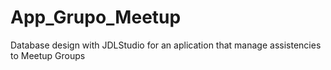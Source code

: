 # App_Grupo_Meetup
Database design with JDLStudio for an aplication that manage assistencies to Meetup Groups
